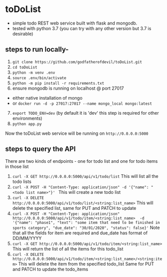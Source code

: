 # toDoList #
* simple todo REST web service built with flask and mongodb.
* tested with python 3.7 (you can try with any other version but 3.7 is desirable)
## steps to run locally-
1. `git clone https://github.com/godfatherofdevil/toDoList.git`
2. `cd toDoList`
3. `python -m venv .env`
4. `source .env/bin/activate`
5. `python -m pip install -r requirements.txt`
6. ensure mongodb is running on localhost @ port 27017
 * either native installation of mongo
 * or `docker run -d -p 27017:27017 --name mongo_local mongo:latest`
 7. `export TODO_ENV=dev` (by default it is 'dev' this step is required for other environments)
 8. `python app.py`
 
 Now the toDoList web service will be running on `http://0.0.0.0:5000`
 
 ## steps to query the API
 There are two kinds of endpoints - one for todo list and one for todo items in those list
 1. `curl -X GET http://0.0.0.0:5000/api/v1/todo/list` 
 This will list all the todo lists
 2. `curl -X POST -H "Content-Type: application/json" -d '{"name": "<todo list name>"}' `
 This will create a new todo list 
 3. `curl -X DELETE http://0.0.0.0:5000/api/v1/todo/list/<string:list_name>`
 This will delete the specified list, same for PUT and PATCH to update
 4. `curl -X POST -H "Content-Type: application/json" http://0.0.0.0:5000/api/v1/todo/item/<string:list_name> 
 -d '{"name": "phase1", "text": "some item that need to be finished in sports category", "due_date": "30/01/2020", "status": false}'`
 Note that all the fields for item are required and due_date has format of DD/MM/YYYY
 5. `curl -X GET http://0.0.0.0:5000/api/v1/todo/item/<string:list_name>`
 This will return the list of all the items for this todo_list
 6. `curl -X DELETE http://0.0.0.0:5000/api/v1/todo/item/<string:list_name>/<string:item>`
 This will delete the item from the specified todo_list
 Same for PUT and PATCH to update the todo_items

